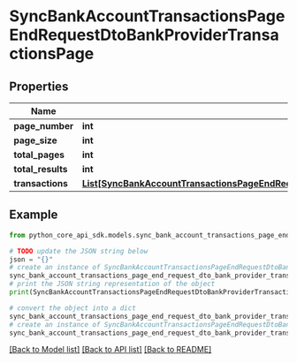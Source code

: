 # SyncBankAccountTransactionsPageEndRequestDtoBankProviderTransactionsPage


## Properties

Name | Type | Description | Notes
------------ | ------------- | ------------- | -------------
**page_number** | **int** |  | 
**page_size** | **int** |  | 
**total_pages** | **int** |  | 
**total_results** | **int** |  | 
**transactions** | [**List[SyncBankAccountTransactionsPageEndRequestDtoBankProviderTransactionsPageTransactionsInner]**](SyncBankAccountTransactionsPageEndRequestDtoBankProviderTransactionsPageTransactionsInner.md) |  | 

## Example

```python
from python_core_api_sdk.models.sync_bank_account_transactions_page_end_request_dto_bank_provider_transactions_page import SyncBankAccountTransactionsPageEndRequestDtoBankProviderTransactionsPage

# TODO update the JSON string below
json = "{}"
# create an instance of SyncBankAccountTransactionsPageEndRequestDtoBankProviderTransactionsPage from a JSON string
sync_bank_account_transactions_page_end_request_dto_bank_provider_transactions_page_instance = SyncBankAccountTransactionsPageEndRequestDtoBankProviderTransactionsPage.from_json(json)
# print the JSON string representation of the object
print(SyncBankAccountTransactionsPageEndRequestDtoBankProviderTransactionsPage.to_json())

# convert the object into a dict
sync_bank_account_transactions_page_end_request_dto_bank_provider_transactions_page_dict = sync_bank_account_transactions_page_end_request_dto_bank_provider_transactions_page_instance.to_dict()
# create an instance of SyncBankAccountTransactionsPageEndRequestDtoBankProviderTransactionsPage from a dict
sync_bank_account_transactions_page_end_request_dto_bank_provider_transactions_page_from_dict = SyncBankAccountTransactionsPageEndRequestDtoBankProviderTransactionsPage.from_dict(sync_bank_account_transactions_page_end_request_dto_bank_provider_transactions_page_dict)
```
[[Back to Model list]](../README.md#documentation-for-models) [[Back to API list]](../README.md#documentation-for-api-endpoints) [[Back to README]](../README.md)


